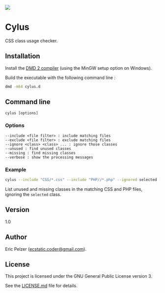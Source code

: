 ![](https://github.com/senselogic/CYLUS/blob/master/LOGO/cylus.png)

# Cylus

CSS class usage checker.

## Installation

Install the [DMD 2 compiler](https://dlang.org/download.html) (using the MinGW setup option on Windows).

Build the executable with the following command line :

```bash
dmd -m64 cylus.d
```

## Command line

```
cylus [options]
```

### Options

```
--include <file filter> : include matching files
--exclude <file filter> : exclude matching files
--ignore <class> <class> ... : ignore those classes
--unused : find unused classes
--missing : find missing classes
--verbose : show the processing messages
```

### Example

```bash
cylus --include "CSS/*.css" --include "PHP//*.php" --ignored selected --unused --missing --verbose
```

List unused and missing classes in the matching CSS and PHP files, ignoring the `selected` class.

## Version

1.0

## Author

Eric Pelzer (ecstatic.coder@gmail.com).

## License

This project is licensed under the GNU General Public License version 3.

See the [LICENSE.md](LICENSE.md) file for details.
